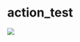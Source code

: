 # action_test
[![](https://github.com/actions/action_test/workflows/iOS%20Build/badge.svg?branch=master)](https://github.com/actions)
